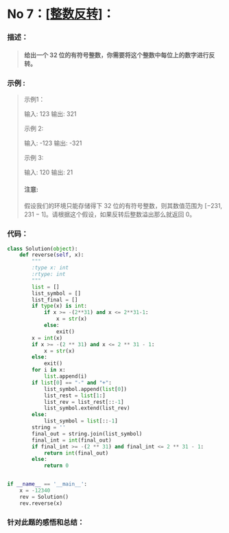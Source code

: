 # No 7：[[整数反转](https://leetcode-cn.com/problems/reverse-integer/)]：

### **描述：**

> #### 给出一个 32 位的有符号整数，你需要将这个整数中每位上的数字进行反转。

### **示例 :**

> 示例1：
>
> 输入: 123
> 输出: 321
>
>  示例 2:
>
> 输入: -123
> 输出: -321
>
> 示例 3:
>
> 输入: 120
> 输出: 21
>
> #### **注意:**
>
> 假设我们的环境只能存储得下 32 位的有符号整数，则其数值范围为 [−231,  231 − 1]。请根据这个假设，如果反转后整数溢出那么就返回 0。

### **代码：**

```python
class Solution(object):
    def reverse(self, x):
        """
        :type x: int
        :rtype: int
        """
        list = []
        list_symbol = []
        list_final = []
        if type(x) is int:
            if x >= -(2**31) and x <= 2**31-1:
                x = str(x)
            else:
                exit()
        x = int(x)
        if x >= -(2 ** 31) and x <= 2 ** 31 - 1:
            x = str(x)
        else:
            exit()
        for i in x:
            list.append(i)
        if list[0] == "-" and "+":
            list_symbol.append(list[0])
            list_rest = list[1:]
            list_rev = list_rest[::-1]
            list_symbol.extend(list_rev)
        else:
            list_symbol = list[::-1]
        string = ''
        final_out = string.join(list_symbol)
        final_int = int(final_out)
        if final_int >= -(2 ** 31) and final_int <= 2 ** 31 - 1:
            return int(final_out)
        else:
            return 0


if __name__ == '__main__':
    x = -12340
    rev = Solution()
    rev.reverse(x)


```

### **针对此题的感悟和总结**：



